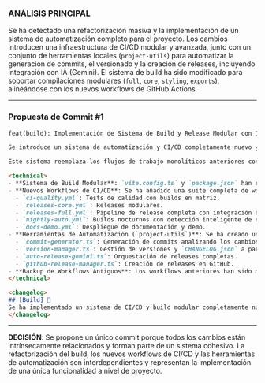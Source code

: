 ### **ANÁLISIS PRINCIPAL**

Se ha detectado una refactorización masiva y la implementación de un sistema de automatización completo para el proyecto. Los cambios introducen una infraestructura de CI/CD modular y avanzada, junto con un conjunto de herramientas locales (`project-utils`) para automatizar la generación de commits, el versionado y la creación de releases, incluyendo integración con IA (Gemini). El sistema de build ha sido modificado para soportar compilaciones modulares (`full`, `core`, `styling`, `exports`), alineándose con los nuevos workflows de GitHub Actions.

---

### **Propuesta de Commit #1**

```markdown
feat(build): Implementación de Sistema de Build y Release Modular con IA

Se introduce un sistema de automatización y CI/CD completamente nuevo y avanzado para mejorar la eficiencia del desarrollo y la gestión de releases.

Este sistema reemplaza los flujos de trabajo monolíticos anteriores con una arquitectura modular y potente que permite builds y releases independientes para los distintos componentes de la librería (`core`, `styling`, `exports`). Además, se integra un conjunto de herramientas en `project-utils` que automatizan tareas clave como la generación de commits, el versionado semántico y la publicación en GitHub, utilizando IA para generar análisis y propuestas.

<technical>
- **Sistema de Build Modular**: `vite.config.ts` y `package.json` han sido refactorizados para soportar builds modulares (`full`, `core`, `styling`, `exports`) a través de la variable de entorno `BUILD_MODE`.
- **Nuevos Workflows de CI/CD**: Se ha añadido una suite completa de workflows en `.github/workflows/` para:
  - `ci-quality.yml`: Tests de calidad con builds en matriz.
  - `releases-core.yml`: Releases modulares.
  - `releases-full.yml`: Pipeline de release completa con integración opcional de Gemini.
  - `nightly-auto.yml`: Builds nocturnos con detección inteligente de cambios.
  - `docs-demo.yml`: Despliegue de documentación y demo.
- **Herramientas de Automatización (`project-utils`)**: Se ha creado un nuevo directorio `project-utils` con scripts para:
  - `commit-generator.ts`: Generación de commits analizando los cambios con IA.
  - `version-manager.ts`: Gestión de versiones y `CHANGELOG.json` a partir de commits.
  - `auto-release-gemini.ts`: Orquestación de releases completas.
  - `github-release-manager.ts`: Creación de releases en GitHub.
- **Backup de Workflows Antiguos**: Los workflows anteriores han sido movidos a `.github/workflows-backup/`.
</technical>

<changelog>
## [Build] 🚀
Se ha implementado un sistema de CI/CD y build modular completamente nuevo. Este cambio mejora drásticamente la automatización de releases, la validación de código y la eficiencia del desarrollo interno, sin afectar la funcionalidad de la librería.
</changelog>
```

---

**DECISIÓN**: Se propone un único commit porque todos los cambios están intrínsecamente relacionados y forman parte de un sistema cohesivo. La refactorización del build, los nuevos workflows de CI/CD y las herramientas de automatización son interdependientes y representan la implementación de una única funcionalidad a nivel de proyecto.
